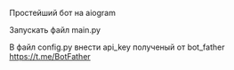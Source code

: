 Простейший бот на aiogram

Запускать файл main.py

В файл config.py внести api_key полученый от bot_father https://t.me/BotFather